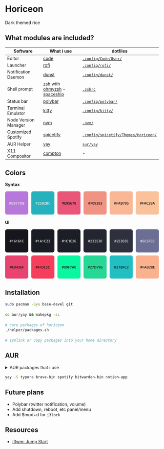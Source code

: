 # Horiceon

Dark themed rice

## What modules are included?

| Software             | What i use                                                   | dotfiles                                                     |
| -------------------- | ------------------------------------------------------------ | ------------------------------------------------------------ |
| Editor               | [code](https://github.com/microsoft/vscode)                  | [`.config/Code/User/`](.config/Code/User)                    |
| Launcher             | [rofi](https://github.com/davatorium/rofi)                   | [`.config/rofi/`](.config/rofi)                              |
| Notification Daemon  | [dunst](https://github.com/dunst-project/dunst)              | [`.config/dunst/`](.config/dunst/) |
| Shell prompt         | [zsh](https://zsh.org) with [ohmyzsh](https://github.com/ohmyzsh/ohmyzsh) - [spaceship](https://github.com/denysdovhan/spaceship-prompt) | [`.zshrc`](.zshrc)                                           |
| Status bar           | [polybar](https://github.com/polybar/polybar)                | [`.config/polybar/`](.config/polybar/)                       |
| Terminal Emulator    | [kitty](https://sw.kovidgoyal.net/kitty)                     | [`.config/kitty/`](.config/kitty)                            |
| Node Version Manager | [nvm](https://github.com/nvm-sh/nvm)                         | [`.nvm/`](.nvm)                                              |
| Customized Spotify   | [spicetify](https://github.com/khanhas/spicetify-cli)        | [`.config/spicetify/Themes/Horiceon/`](.config/spicetify/Themes/Horiceon) |
| AUR Helper           | [yay](https://github.com/Jguer/yay)                          | [`aur/yay`](aur/yay)                                         |
| X11 Compositor       | [compton](https://github.com/chjj/compton/)                  | -                                                            |

## Colors

**Syntax**

![syntax](.meta/colors-syntax.png)

**UI**

![ui](.meta/colors-ui.png)

## Installation

```bash
sudo pacman -Syu base-devel git

cd aur/yay && makepkg -si

# core packages of horiceon
./helper/packages.sh

# symlink or copy packages into your home directory
```

## AUR

<details>
    <summary>AUR packages that i use</summary>

    | Software         | What i use                                        | AUR Nam         |
    | ---------------- | ------------------------------------------------- | --------------- |
    | WYSIWYG Editor   | [Typora](https://typora.io/)                      | `typora`        |
    | Browser          | [Brave](https://brave.com/)                       | `brave-bin`     |
    | Music Client     | [Spotify](https://www.spotify.com/)               | `spotify`       |
    | Password Manager | [Bitwarden](https://github.com/bitwarden/desktop) | `bitwarden-bin` |
    | Notes            | [Notion](https://www.notion.so/)                  | `notion-app`    |

</details>

```bash
yay -S typora brave-bin spotify bitwarden-bin notion-app
```

## Future plans

- Polybar (twitter notification, volume)
- Add shutdown, reboot, etc panel/menu
- Add $mod+d for `i3lock`

## Resources

- [i3wm: Jump Start](https://www.youtube.com/watch?v=j1I63wGcvU4)
